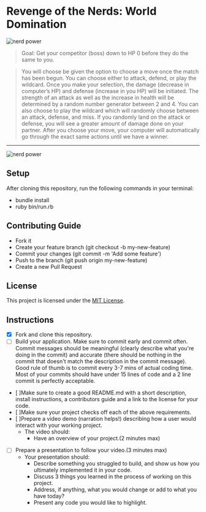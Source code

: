# Revenge of the Nerds: World Domination
![nerd power](https://media3.giphy.com/media/c71lCiJq6jEvm/giphy.gif)
> Goal: Get your competitor (boss) down to HP 0  before they do the same to you.

> You will choose be given the option to choose a move once the match has been begun. You can choose either to attack, defend, or play the wildcard. Once you make your selection, the damage (decrease in computer’s HP) and defense (increase in you HP) will be initiated. The strength of an attack as well as the increase in health will be determined by a random number generator between 2 and 4. You can also choose to play the wildcard which will randomly choose between an attack, defense, and miss. If you randomly land on the attack or defense, you will see a greater amount of damage done on your partner. After you choose your move, your computer will automatically go through the exact same actions until we have a winner.
---
![nerd power](https://media2.giphy.com/media/pr8KAI776EwDe/giphy.gif)
## Setup
After cloning this repository, run the following commands in your terminal:
- bundle install
- ruby bin/run.rb

## Contributing Guide
- Fork it
- Create your feature branch (git checkout -b my-new-feature)
- Commit your changes (git commit -m 'Add some feature')
- Push to the branch (git push origin my-new-feature)
- Create a new Pull Request

## License
This project is licensed under the [MIT License](https://opensource.org/licenses/MIT).

## Instructions
- [x] Fork and clone this repository.
- [ ] Build your application. Make sure to commit early and commit often. Commit messages should be meaningful (clearly describe what you're doing in the commit) and accurate (there should be nothing in the commit that doesn't match the description in the commit message). Good rule of thumb is to commit every 3-7 mins of actual coding time. Most of your commits should have under 15 lines of code and a 2 line commit is perfectly acceptable.
- [ ]Make sure to create a good README.md with a short description, install instructions, a contributors guide and a link to the license for your code.
- [ ]Make sure your project checks off each of the above requirements.
- [ ]Prepare a video demo (narration helps!) describing how a user would interact with your working project.
    - The video should:
      - Have an overview of your project.(2 minutes max)
- [ ] Prepare a presentation to follow your video.(3 minutes max)
    - Your presentation should:
      - Describe something you struggled to build, and show us how you ultimately implemented it in your code.
      - Discuss 3 things you learned in the process of working on this project.
      - Address, if anything, what you would change or add to what you have today?
      - Present any code you would like to highlight.
